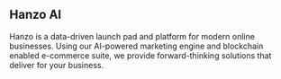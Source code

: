 ## Hanzo AI

 Hanzo is a data-driven launch pad and platform for modern online businesses. Using our AI-powered marketing engine and blockchain enabled e-commerce suite, we provide forward-thinking solutions that deliver for your business. 
